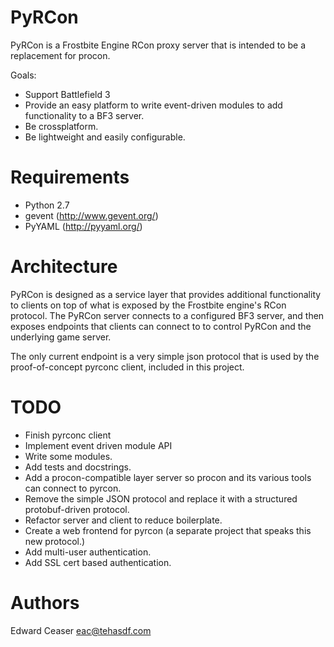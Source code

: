 # PyRCon

PyRCon is a Frostbite Engine RCon proxy server that is intended to be a replacement for procon. 

Goals:

- Support Battlefield 3
- Provide an easy platform to write event-driven modules to add functionality to a BF3 server.
- Be crossplatform.
- Be lightweight and easily configurable.

# Requirements

- Python 2.7
- gevent (http://www.gevent.org/)
- PyYAML (http://pyyaml.org/)

# Architecture

PyRCon is designed as a service layer that provides additional functionality to clients on top of what
is exposed by the Frostbite engine's RCon protocol. The PyRCon server connects to a configured BF3
server, and then exposes endpoints that clients can connect to to control PyRCon and the underlying
game server.

The only current endpoint is a very simple json protocol that is used by the proof-of-concept pyrconc
client, included in this project.

# TODO

- Finish pyrconc client
- Implement event driven module API
- Write some modules.
- Add tests and docstrings.
- Add a procon-compatible layer server so procon and its various tools can connect to pyrcon.
- Remove the simple JSON protocol and replace it with a structured protobuf-driven protocol.
- Refactor server and client to reduce boilerplate.
- Create a web frontend for pyrcon (a separate project that speaks this new protocol.)
- Add multi-user authentication.
- Add SSL cert based authentication.

# Authors

Edward Ceaser <eac@tehasdf.com>
